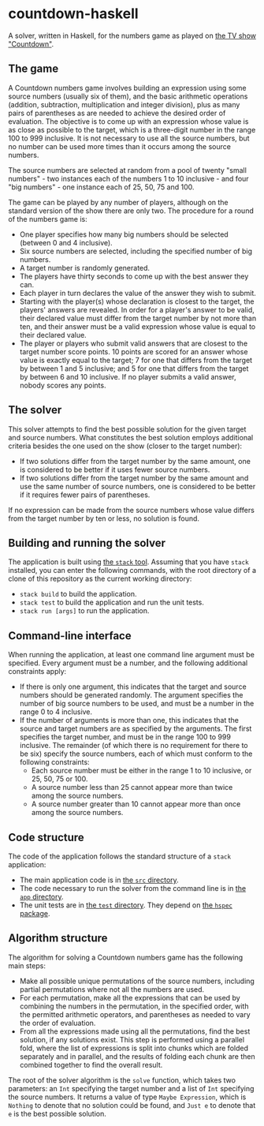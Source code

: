 # countdown-haskell

A solver,
written in Haskell, for the numbers game as played on [the TV show "Countdown"](https://www.channel4.com/programmes/countdown).

## The game

A Countdown numbers game involves building an expression using some source numbers (usually six of them), and the basic arithmetic
operations (addition, subtraction, multiplication and integer division), plus
as many pairs of parentheses as are needed to achieve the desired 
order of evaluation. The objective is to come up with an expression
whose value is as close as possible to the target, which is
a three-digit number in the range 100 to 999 inclusive. It is not necessary
to use all the source numbers, but no number can be used more times than
it occurs among the source numbers.

The source numbers are selected at random from a pool of twenty "small numbers" -
two instances each of the numbers 1 to 10 inclusive - and four "big numbers" -
one instance each of 25, 50, 75 and 100. 

The game can be played by any number of players, although on the standard version of the show there are only two. The procedure for a round of the numbers game is:
* One player specifies how many big numbers should
be selected (between 0 and 4 inclusive).
* Six source numbers are selected, including the specified number of big numbers.
* A target number is randomly generated.
* The players have thirty seconds to come up
with the best answer they can.
* Each player in turn declares the value of the answer they wish to submit.
* Starting with the player(s) whose declaration
is closest to the target, the players' answers are revealed. In order for a player's answer to be valid, their declared value must differ from the target number by not more than ten, and their answer must be a valid expression whose value is equal to their declared value.
* The player or players who submit valid answers that are closest to the target number score points. 10 points are scored for an
answer whose value is exactly equal to the target; 7 for one that differs from
the target by between 1 and 5 inclusive; and 5 for one that differs from the target by between
6 and 10 inclusive. If no player submits a valid answer, nobody scores any points.

## The solver

This solver attempts to find the best possible solution for the given target and
source numbers. What constitutes the best solution employs additional criteria
besides the one used on the show (closer to the target number):

* If two solutions differ from the target number by the same amount, one is considered to
be better if it uses fewer source numbers.
* If two solutions differ from the target number by the same amount and use the same
number of source numbers, one is considered to be better if it requires fewer pairs
of parentheses.

If no expression can be made from the source numbers whose value differs from the
target number by ten or less, no solution is found.

## Building and running the solver

The application is built using [the `stack` tool](https://docs.haskellstack.org/en/stable/README/). Assuming that you have
`stack` installed, you can enter the following commands, with the
root directory of a clone of this repository as the current working
directory:

* `stack build` to build the application.
* `stack test` to build the application and run the unit tests.
* `stack run [args]` to run the application.

## Command-line interface

When running the application, at least one command line argument must be specified.
Every argument must be a number, and the following additional constraints
apply:

* If there is only one argument, this indicates that the target and source numbers should be generated randomly. The argument specifies the number of big source numbers to be used, and must be a number in the range 0 to 4 inclusive.
* If the number of arguments is more than one, this indicates that the source and target numbers are as specified by the arguments. The first specifies the target number,
and must be in the range 100 to 999 inclusive. The remainder (of which there is no requirement for there to be six) specify the source numbers, each of which must conform to the following constraints:
   * Each source number must be either in the range 1 to 10 inclusive, or 25, 50, 75 or 100.
   * A source number less than 25 cannot appear more than twice among the source numbers.
   * A source number greater than 10 cannot appear more than once among the source numbers.

## Code structure

The code of the application follows the standard structure of a `stack` application:

* The main application code is in [the `src` directory](src).
* The code necessary to run the solver from the command line is in [the `app` directory](app).
* The unit tests are in [the `test` directory](test). They depend on [the `hspec` package](https://hspec.github.io/).

## Algorithm structure

The algorithm for solving a Countdown numbers game has the following main steps:

* Make all possible unique permutations of the source numbers, including partial
permutations where not all the numbers are used.
* For each permutation, make all the expressions that can be used by combining the
numbers in the permutation, in the specified order, with the permitted arithmetic operators,
and parentheses as needed to vary the order of evaluation.
* From all the expressions made using all the permutations, find the best solution, if
any solutions exist. This step is performed using a parallel fold, where the list of expressions is split into chunks which are folded separately and in parallel, and the results of folding each chunk are then combined together to find the overall result.

The root of the solver algorithm is the `solve` function, which takes two parameters: an `Int` specifying the target number and a list of `Int` specifying the source numbers. It returns a value of type `Maybe Expression`, which is `Nothing` to denote that no solution could be found, and `Just e` to denote that `e` is the best possible solution.